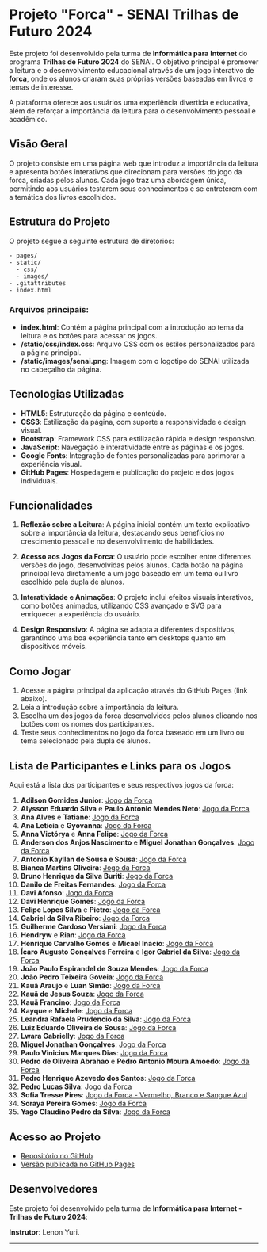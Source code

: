 # Projeto "Forca" - SENAI Trilhas de Futuro 2024

Este projeto foi desenvolvido pela turma de **Informática para Internet** do programa **Trilhas de Futuro 2024** do SENAI. O objetivo principal é promover a leitura e o desenvolvimento educacional através de um jogo interativo de **forca**, onde os alunos criaram suas próprias versões baseadas em livros e temas de interesse.

A plataforma oferece aos usuários uma experiência divertida e educativa, além de reforçar a importância da leitura para o desenvolvimento pessoal e acadêmico.

## Visão Geral

O projeto consiste em uma página web que introduz a importância da leitura e apresenta botões interativos que direcionam para versões do jogo da forca, criadas pelos alunos. Cada jogo traz uma abordagem única, permitindo aos usuários testarem seus conhecimentos e se entreterem com a temática dos livros escolhidos.

## Estrutura do Projeto

O projeto segue a seguinte estrutura de diretórios:

```
- pages/
- static/
  - css/
  - images/
- .gitattributes
- index.html
```

### Arquivos principais:

- **index.html**: Contém a página principal com a introdução ao tema da leitura e os botões para acessar os jogos.
- **/static/css/index.css**: Arquivo CSS com os estilos personalizados para a página principal.
- **/static/images/senai.png**: Imagem com o logotipo do SENAI utilizada no cabeçalho da página.

## Tecnologias Utilizadas

- **HTML5**: Estruturação da página e conteúdo.
- **CSS3**: Estilização da página, com suporte a responsividade e design visual.
- **Bootstrap**: Framework CSS para estilização rápida e design responsivo.
- **JavaScript**: Navegação e interatividade entre as páginas e os jogos.
- **Google Fonts**: Integração de fontes personalizadas para aprimorar a experiência visual.
- **GitHub Pages**: Hospedagem e publicação do projeto e dos jogos individuais.

## Funcionalidades

1. **Reflexão sobre a Leitura**: A página inicial contém um texto explicativo sobre a importância da leitura, destacando seus benefícios no crescimento pessoal e no desenvolvimento de habilidades.
   
2. **Acesso aos Jogos da Forca**: O usuário pode escolher entre diferentes versões do jogo, desenvolvidas pelos alunos. Cada botão na página principal leva diretamente a um jogo baseado em um tema ou livro escolhido pela dupla de alunos.
   
3. **Interatividade e Animações**: O projeto inclui efeitos visuais interativos, como botões animados, utilizando CSS avançado e SVG para enriquecer a experiência do usuário.

4. **Design Responsivo**: A página se adapta a diferentes dispositivos, garantindo uma boa experiência tanto em desktops quanto em dispositivos móveis.

## Como Jogar

1. Acesse a página principal da aplicação através do GitHub Pages (link abaixo).
2. Leia a introdução sobre a importância da leitura.
3. Escolha um dos jogos da forca desenvolvidos pelos alunos clicando nos botões com os nomes dos participantes.
4. Teste seus conhecimentos no jogo da forca baseado em um livro ou tema selecionado pela dupla de alunos.

## Lista de Participantes e Links para os Jogos

Aqui está a lista dos participantes e seus respectivos jogos da forca:

1. **Adilson Gomides Junior**: [Jogo da Forca](https://juninnzz.github.io/forca/)
2. **Alysson Eduardo Silva** e **Paulo Antonio Mendes Neto**: [Jogo da Forca](https://alyssoned.github.io/Jogo-da-Forca/)
3. **Ana Alves** e **Tatiane**: [Jogo da Forca](https://analvezz.github.io/anaetati/)
4. **Ana Letícia** e **Gyovanna**: [Jogo da Forca](https://anaasilvano.github.io/jogo-da-forca/)
5. **Anna Victórya** e **Anna Felipe**: [Jogo da Forca](https://vickcarmo.github.io/jogo.da.forca/)
6. **Anderson dos Anjos Nascimento** e **Miguel Jonathan Gonçalves**: [Jogo da Forca](https://anderson1711.github.io/FORCA/)
7. **Antonio Kayllan de Sousa e Sousa**: [Jogo da Forca](https://katsuya3xxx.github.io/JOGO-DA-FORCA/)
8. **Bianca Martins Oliveira**: [Jogo da Forca](https://bima0l.github.io/Jogo-da-Forca-Teto-para-Dois/)
9. **Bruno Henrique da Silva Buriti**: [Jogo da Forca](https://bruniti.github.io/jogo-da-forca/)
10. **Danilo de Freitas Fernandes**: [Jogo da Forca](https://danilo631.github.io/jogodaforca/)
11. **Davi Afonso**: [Jogo da Forca](https://daviafons.github.io/forcaSenai/)
12. **Davi Henrique Gomes**: [Jogo da Forca](https://gomes1401.github.io/forca/)
13. **Felipe Lopes Silva** e **Pietro**: [Jogo da Forca](https://gokursenai.github.io/JogoDaForca/)
14. **Gabriel da Silva Ribeiro**: [Jogo da Forca](https://naezinn.github.io/jogo_da_forca/)
15. **Guilherme Cardoso Versiani**: [Jogo da Forca](https://guuiihh.github.io/meu-jogo-da-forca/)
16. **Hendryw** e **Rian**: [Jogo da Forca](https://hendryw06.github.io/Jogo-da-Forca/)
17. **Henrique Carvalho Gomes** e **Micael Inacio**: [Jogo da Forca](https://henriquee011.github.io/Henrique-e-Micael-2/)
18. **Ícaro Augusto Gonçalves Ferreira** e **Igor Gabriel da Silva**: [Jogo da Forca](https://icarai9.github.io/Jogo-da-Forca/)
19. **João Paulo Espirandel de Souza Mendes**: [Jogo da Forca](https://joaogarren.github.io/percy-jackson/)
20. **João Pedro Teixeira Goveia**: [Jogo da Forca](https://joaopedrotg2008.github.io/jogodaforca/)
21. **Kauã Araujo** e **Luan Simão**: [Jogo da Forca](https://kaka22-jhonny.github.io/Jogo-da-forca./)
22. **Kauã de Jesus Souza**: [Jogo da Forca](https://kauajsouza.github.io/Jogo-da-Forca/)
23. **Kauã Francino**: [Jogo da Forca](https://nosferatzod.github.io/jogo_forca/)
24. **Kayque** e **Michele**: [Jogo da Forca](https://kayque0101.github.io/jogo-da-forca/)
25. **Leandra Rafaela Prudencio da Silva**: [Jogo da Forca](https://learafaela.github.io/forca-senai/)
26. **Luiz Eduardo Oliveira de Sousa**: [Jogo da Forca](https://duardinluix.github.io/jogodaforca/)
27. **Lwara Gabrielly**: [Jogo da Forca](https://lwarasoares.github.io/jogo-da-forca/)
28. **Miguel Jonathan Gonçalves**: [Jogo da Forca](https://miguel1427.github.io/Jogo_Forca/)
29. **Paulo Vinicius Marques Dias**: [Jogo da Forca](https://rebocodeparede.github.io/forca2/)
30. **Pedro de Oliveira Abrahao** e **Pedro Antonio Moura Amoedo**: [Jogo da Forca](https://4brahao.github.io/jogodaforca/)
31. **Pedro Henrique Azevedo dos Santos**: [Jogo da Forca](https://phzsen.github.io/Jogo-da-forca/)
32. **Pedro Lucas Silva**: [Jogo da Forca](https://jspedrok.github.io/forcaBiblioteca/)
33. **Sofia Tresse Pires**: [Jogo da Forca - Vermelho, Branco e Sangue Azul](https://sofiatresse.github.io/JogoDaForca/)
34. **Soraya Pereira Gomes**: [Jogo da Forca](https://soraya75.github.io/jogo_da_forca/)
35. **Yago Claudino Pedro da Silva**: [Jogo da Forca](https://chikagozy.github.io/Forca/)

## Acesso ao Projeto

- [Repositório no GitHub](https://github.com/LYuri26/ForcaTISENAI)
- [Versão publicada no GitHub Pages](https://lyuri26.github.io/ForcaTISENAI/)

## Desenvolvedores

Este projeto foi desenvolvido pela turma de **Informática para Internet - Trilhas de Futuro 2024**:

**Instrutor**: Lenon Yuri.

---

